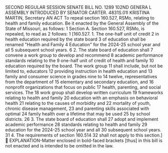 SECOND REGULAR SESSION
SENATE BILL NO. 1289
102ND GENERA L ASSEMBLY
INTRODUCED BY SENATOR CARTER.
4831S.01I KRISTINA MARTIN, Secretary
AN ACT
To repeal section 160.527, RSMo, relating to health and family education.
Be it enacted by the General Assembly of the State of Missouri, as follows:
1 Section A. Section 160.527, RSMo, is repealed, to read as
2 follows:
1 [160.527. 1. The one-half unit of credit
2 in health education required by the state board
3 of education shall be renamed "Health and Family
4 Education" for the 2024-25 school year and all
5 subsequent school years.
6 2. The state board of education shall
7 convene a work group to develop and recommend
8 academic performance standards relating to the
9 one-half unit of credit of health and family
10 education required by the board. The work group
11 shall include, but not be limited to, educators
12 providing instruction in health education and
13 family and consumer science in grades nine to
14 twelve, representatives from the department of
15 elementary and secondary education, and
16 nonprofit organizations that focus on public
17 health, parenting, and social services. The
18 work group shall develop written curriculum
19 frameworks relating to health and family
20 education with an emphasis on behavioral health
21 relating to the causes of morbidity and
22 mortality of youth, chronic disease management,
23 and parenting skills associated with optimal
24 family health over a lifetime that may be used
25 by school districts.
26 3. The state board of education shall
27 adopt and implement academic performance
28 standards relating to health and family
29 education for the 2024-25 school year and all
30 subsequent school years.
31 4. The requirements of section 160.514
32 shall not apply to this section.]

EXPLANATION-Matter enclosed in bold-faced brackets [thus] in this bill is not enacted
and is intended to be omitted in the law.